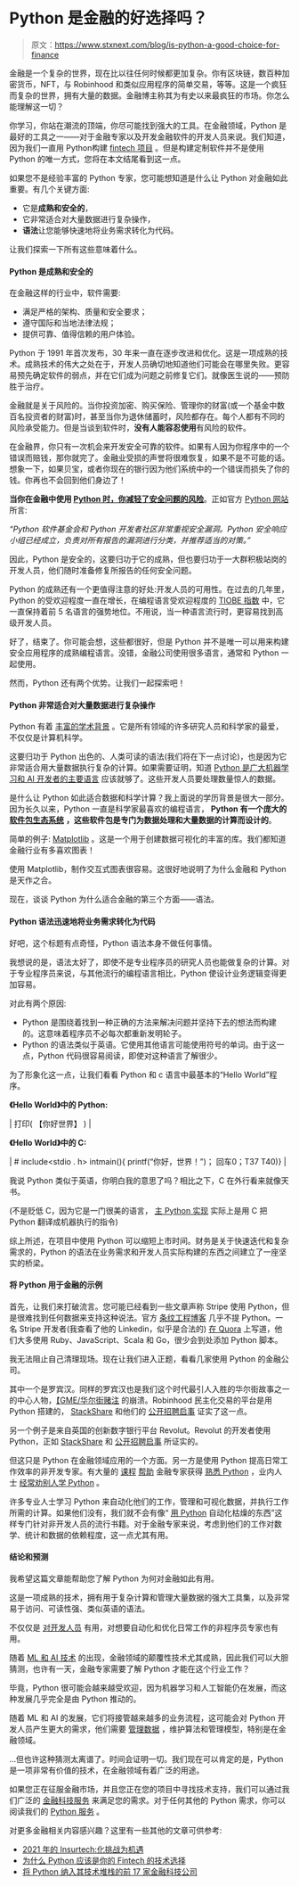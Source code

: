 # Python 是金融的好选择吗？

> 原文：<https://www.stxnext.com/blog/is-python-a-good-choice-for-finance>

 金融是一个复杂的世界，现在比以往任何时候都更加复杂。你有区块链，数百种加密货币，NFT，与 Robinhood 和类似应用程序的简单交易，等等。这是一个疯狂而复杂的世界，拥有大量的数据。金融博主称其为有史以来最疯狂的市场[](https://ofdollarsanddata.com/the-craziest-market-ive-ever-seen/)。你怎么能理解这一切？

你学习，你站在潮流的顶端，你尽可能找到强大的工具。在金融领域，Python 是最好的工具之一——对于金融专家以及开发金融软件的开发人员来说。我们知道，因为我们一直用 Python[](https://www.stxnext.com/portfolio/newable)构建 [fintech 项目](https://www.stxnext.com/portfolio/vyze) 。但是构建定制软件并不是使用 Python 的唯一方式，您将在本文结尾看到这一点。

如果您不是经验丰富的 Python 专家，您可能想知道是什么让 Python 对金融如此重要。有几个关键方面:

*   它是**成熟和安全的**，
*   它非常适合对大量数据进行复杂操作，
*   **语法**让您能够快速地将业务需求转化为代码。

让我们探索一下所有这些意味着什么。 

#### Python 是成熟和安全的

在金融这样的行业中，软件需要:

*   满足严格的架构、质量和安全要求；
*   遵守国际和当地法律法规；
*   提供可靠、值得信赖的用户体验。

Python 于 1991 年首次发布，30 年来一直在逐步改进和优化。这是一项成熟的技术。成熟技术的伟大之处在于，开发人员确切地知道他们可能会在哪里失败。更容易预先确定软件的弱点，并在它们成为问题之前修复它们。就像医生说的——预防胜于治疗。

金融就是关于风险的。当你投资加密、购买保险、管理你的财富(或一个基金中数百名投资者的财富)时，甚至当你为退休储蓄时，风险都存在。每个人都有不同的风险承受能力。但是当谈到软件时，**没有人能容忍使用**有风险的软件。

在金融界，你只有一次机会来开发安全可靠的软件。如果有人因为你程序中的一个错误而赔钱，那你就完了。金融业受损的声誉将很难恢复，如果不是不可能的话。想象一下，如果贝宝，或者你现在的银行因为他们系统中的一个错误而损失了你的钱。你再也不会回到他们身边了！

**当你在金融中使用 [Python 时，你减轻了安全问题的风险](/blog/why-python-should-be-technology-choice-your-fintech/)**。正如官方 [Python 网站](https://www.python.org/dev/security/) 所言:

*“Python 软件基金会和 Python 开发者社区非常重视安全漏洞。Python 安全响应小组已经成立，负责对所有报告的漏洞进行分类，并推荐适当的对策。”*

因此，Python 是安全的，这要归功于它的成熟，但也要归功于一大群积极站岗的开发人员，他们随时准备修复所报告的任何安全问题。

Python 的成熟还有一个更值得注意的好处:开发人员的可用性。在过去的几年里，Python 的受欢迎程度一直在增长，在编程语言受欢迎程度的 [TIOBE 指数](https://www.tiobe.com/tiobe-index/) 中，它一直保持着前 5 名语言的强势地位。不用说，当一种语言流行时，更容易找到高级开发人员。

好了，结束了。你可能会想，这些都很好，但是 Python 并不是唯一可以用来构建安全应用程序的成熟编程语言。没错，金融公司使用很多语言，通常和 Python 一起使用。

然而，Python 还有两个优势。让我们一起探索吧！

#### Python 非常适合对大量数据进行复杂操作

Python 有着 [丰富的学术背景](https://www.stxnext.com/blog/most-popular-python-scientific-libraries/) 。它是所有领域的许多研究人员和科学家的最爱，不仅仅是计算机科学。

这要归功于 Python 出色的、人类可读的语法(我们将在下一点讨论)，也是因为它非常适合用大量数据执行复杂的计算。如果需要证明，知道 [Python 是广大机器学习和 AI 开发者的主要语言](https://www.stxnext.com/blog/future-of-machine-learning-and-python-expert-opinions) 应该就够了。这些开发人员要处理数量惊人的数据。

是什么让 Python 如此适合数据和科学计算？我上面说的学历背景是很大一部分。因为长久以来，Python 一直是科学家最喜欢的编程语言， **Python 有一个庞大的** [**软件包生态系统**](https://pypi.org/) **，这些软件包是专门为数据处理和大量数据的计算而设计的**。

简单的例子: [Matplotlib](https://matplotlib.org/) 。这是一个用于创建数据可视化的丰富的库。我们都知道金融行业有多喜欢图表！

使用 Matplotlib，制作交互式图表很容易。这很好地说明了为什么金融和 Python 是天作之合。

现在，谈谈 Python 为什么适合金融的第三个方面——语法。

#### Python 语法迅速地将业务需求转化为代码

好吧，这个标题有点奇怪，Python 语法本身不做任何事情。

我想说的是，语法太好了，即使不是专业程序员的研究人员也能做复杂的计算。对于专业程序员来说，与其他流行的编程语言相比，Python 使设计业务逻辑变得更加容易。

对此有两个原因:

*   Python 是围绕着找到一种正确的方法来解决问题并坚持下去的想法而构建的。这意味着程序员不必每次都重新发明轮子。
*   Python 的语法类似于英语。它使用其他语言可能使用符号的单词。由于这一点，Python 代码很容易阅读，即使对这种语言了解很少。

为了形象化这一点，让我们看看 Python 和 c 语言中最基本的“Hello World”程序。

**《Hello World》中的 Python:**

| 打印( 【你好世界】 ) |

**《Hello World》中的 C:**

| # include<stdio . h>  intmain(){  printf(“你好，世界！”)；  回车0；T37
T40)} |

我说 Python 类似于英语，你明白我的意思了吗？相比之下，C 在外行看来就像天书。

(不是贬低 C，因为它是一门很美的语言， [主 Python 实现](https://en.wikipedia.org/wiki/CPython) 实际上是用 C 把 Python 翻译成机器执行的指令)

综上所述，在项目中使用 Python 可以缩短上市时间。财务是关于快速迭代和复杂需求的，Python 的语法在业务需求和开发人员实际构建的东西之间建立了一座坚实的桥梁。

#### 将 Python 用于金融的示例

首先，让我们来打破流言。您可能已经看到一些文章声称 Stripe 使用 Python，但是很难找到任何数据来支持这种说法。官方 [条纹工程博客](https://stripe.com/blog/engineering) 几乎不提 Python。一名 Stripe 开发者(我查看了他的 Linkedin，似乎是合法的) [在 Quora](https://www.quora.com/What-programming-languages-does-Stripe-use-to-process-payments-front-and-back-end) 上写道，他们大多使用 Ruby、JavaScript、Scala 和 Go，很少会到处添加 Python 脚本。

我无法阻止自己清理现场。现在让我们进入正题，看看几家使用 Python 的金融公司。

其中一个是罗宾汉。同样的罗宾汉也是我们这个时代最引人入胜的华尔街故事之一的中心人物，[【GME/华尔街赌注](https://www.bloomberg.com/news/articles/2021-01-25/how-wallstreetbets-pushed-gamestop-shares-to-the-moon) 的崩溃。Robinhood 民主化交易的平台是用 Python 搭建的， [StackShare](https://stackshare.io/robinhood/robinhood) 和他们的 [公开招聘启事](https://robinhood.com/us/en/careers/openings/) 证实了这一点。

另一个例子是来自英国的创新数字银行平台 Revolut。Revolut 的开发者使用 Python，正如 [StackShare](https://stackshare.io/revolut/revolut) 和 [公开招聘启事](https://www.revolut.com/en-PL/careers/team/engineering-%26-data) 所证实的。

但这只是 Python 在金融领域应用的一个方面。另一方是使用 Python 提高日常工作效率的非开发专家。有大量的 [课程](https://courses.corporatefinanceinstitute.com/courses/machine-learning-python-fundamentals) [帮助](https://www.coursera.org/specializations/investment-management-python-machine-learning?ranMID=40328&ranEAID=G16icwf1PCI&ranSiteID=G16icwf1PCI-qZsqSMmQEKWfAfWOkvNHIQ&siteID=G16icwf1PCI-qZsqSMmQEKWfAfWOkvNHIQ&utm_content=10&utm_medium=partners&utm_source=linkshare&utm_campaign=G16icwf1PCI) 金融专家获得 [熟悉 Python](https://www.fe.training/product/online-courses/specialist-series/python-for-finance/) ，业内人士 [经常劝别人学 Python](https://www.reddit.com/r/Python/comments/8svyjo/python_for_finance/) 。

许多专业人士学习 Python 来自动化他们的工作，管理和可视化数据，并执行工作所需的计算。如果他们没有，我们就不会有像“ [用 Python](https://automatetheboringstuff.com/2e/chapter0/) 自动化枯燥的东西”这样专门针对非开发人员的流行书籍。对于金融专家来说，考虑到他们的工作对数学、统计和数据的依赖程度，这一点尤其有用。

#### 结论和预测

我希望这篇文章能帮助您了解 Python 为何对金融如此有用。

这是一项成熟的技术，拥有用于复杂计算和管理大量数据的强大工具集，以及非常易于访问、可读性强、类似英语的语法。

不仅仅是 [对开发人员](https://www.stxnext.com/what-is-python-used-for/) 有用，对想要自动化和优化日常工作的非程序员专家也有用。

随着 [ML 和 AI 技术](https://www.stxnext.com/services/machine-learning/) 的出现，金融领域的颠覆性技术尤其成熟，因此我们可以大胆猜测，也许有一天，金融专家需要了解 Python 才能在这个行业工作？

毕竟，Python 很可能会越来越受欢迎，因为机器学习和人工智能仍在发展，而这种发展几乎完全是由 Python 推动的。

随着 ML 和 AI 的发展，它们将接管越来越多的业务流程，这可能会对 Python 开发人员产生更大的需求，他们需要 [管理数据](https://www.stxnext.com/services/data-engineering/) ，维护算法和管理模型，特别是在金融领域。

…但也许这种猜测太离谱了。时间会证明一切。我们现在可以肯定的是，Python 是一项非常有价值的技术，在金融领域有着广泛的用途。

如果您正在征服金融市场，并且您正在您的项目中寻找技术支持，我们可以通过我们广泛的 [金融科技服务](https://www.stxnext.com/services/fintech-development/) 来满足您的需求。对于任何其他的 Python 需求，你可以阅读我们的 [Python 服务](https://www.stxnext.com/services/python-development/) 。

对更多金融相关内容感兴趣？这里有一些其他的文章可供参考:

*   [2021 年的 Insurtech:化挑战为机遇](https://www.stxnext.com/blog/insurtech-2021-challenges-and-opportunities-stuart-kelly-zego)
*   [为什么 Python 应该是你的 Fintech 的技术选择](https://www.stxnext.com/blog/why-python-should-be-technology-choice-your-fintech/)
*   [将 Python 纳入其技术堆栈的前 17 家金融科技公司](https://www.stxnext.com/blog/top-15-fintech-companies-include-python-their-tech-stack/)